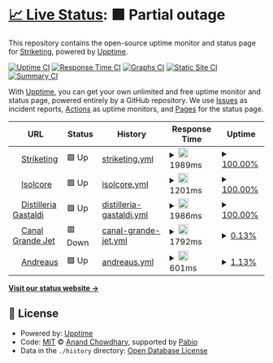 # [📈 Live Status](https://utm.striketing.com): <!--live status--> **🟧 Partial outage**

This repository contains the open-source uptime monitor and status page for [Striketing](https://utm.striketing.com), powered by [Upptime](https://github.com/upptime/upptime).

[![Uptime CI](https://github.com/Striketing/STR-UTM/workflows/Uptime%20CI/badge.svg)](https://github.com/Striketing/STR-UTM/actions?query=workflow%3A%22Uptime+CI%22)
[![Response Time CI](https://github.com/Striketing/STR-UTM/workflows/Response%20Time%20CI/badge.svg)](https://github.com/Striketing/STR-UTM/actions?query=workflow%3A%22Response+Time+CI%22)
[![Graphs CI](https://github.com/Striketing/STR-UTM/workflows/Graphs%20CI/badge.svg)](https://github.com/Striketing/STR-UTM/actions?query=workflow%3A%22Graphs+CI%22)
[![Static Site CI](https://github.com/Striketing/STR-UTM/workflows/Static%20Site%20CI/badge.svg)](https://github.com/Striketing/STR-UTM/actions?query=workflow%3A%22Static+Site+CI%22)
[![Summary CI](https://github.com/Striketing/STR-UTM/workflows/Summary%20CI/badge.svg)](https://github.com/Striketing/STR-UTM/actions?query=workflow%3A%22Summary+CI%22)

With [Upptime](https://upptime.js.org), you can get your own unlimited and free uptime monitor and status page, powered entirely by a GitHub repository. We use [Issues](https://github.com/Striketing/STR-UTM/issues) as incident reports, [Actions](https://github.com/Striketing/STR-UTM/actions) as uptime monitors, and [Pages](https://utm.striketing.com) for the status page.

<!--start: status pages-->
<!-- This summary is generated by Upptime (https://github.com/upptime/upptime) -->
<!-- Do not edit this manually, your changes will be overwritten -->
<!-- prettier-ignore -->
| URL | Status | History | Response Time | Uptime |
| --- | ------ | ------- | ------------- | ------ |
| <img alt="" src="https://icons.duckduckgo.com/ip3/www.striketing.com.ico" height="13"> [Striketing](https://www.striketing.com) | 🟩 Up | [striketing.yml](https://github.com/Striketing/STR-UTM/commits/HEAD/history/striketing.yml) | <details><summary><img alt="Response time graph" src="./graphs/striketing/response-time-week.png" height="20"> 1989ms</summary><br><a href="https://utm.striketing.com/history/striketing"><img alt="Response time 1989" src="https://img.shields.io/endpoint?url=https%3A%2F%2Fraw.githubusercontent.com%2FStriketing%2FSTR-UTM%2FHEAD%2Fapi%2Fstriketing%2Fresponse-time.json"></a><br><a href="https://utm.striketing.com/history/striketing"><img alt="24-hour response time 1989" src="https://img.shields.io/endpoint?url=https%3A%2F%2Fraw.githubusercontent.com%2FStriketing%2FSTR-UTM%2FHEAD%2Fapi%2Fstriketing%2Fresponse-time-day.json"></a><br><a href="https://utm.striketing.com/history/striketing"><img alt="7-day response time 1989" src="https://img.shields.io/endpoint?url=https%3A%2F%2Fraw.githubusercontent.com%2FStriketing%2FSTR-UTM%2FHEAD%2Fapi%2Fstriketing%2Fresponse-time-week.json"></a><br><a href="https://utm.striketing.com/history/striketing"><img alt="30-day response time 1989" src="https://img.shields.io/endpoint?url=https%3A%2F%2Fraw.githubusercontent.com%2FStriketing%2FSTR-UTM%2FHEAD%2Fapi%2Fstriketing%2Fresponse-time-month.json"></a><br><a href="https://utm.striketing.com/history/striketing"><img alt="1-year response time 1989" src="https://img.shields.io/endpoint?url=https%3A%2F%2Fraw.githubusercontent.com%2FStriketing%2FSTR-UTM%2FHEAD%2Fapi%2Fstriketing%2Fresponse-time-year.json"></a></details> | <details><summary><a href="https://utm.striketing.com/history/striketing">100.00%</a></summary><a href="https://utm.striketing.com/history/striketing"><img alt="All-time uptime 100.00%" src="https://img.shields.io/endpoint?url=https%3A%2F%2Fraw.githubusercontent.com%2FStriketing%2FSTR-UTM%2FHEAD%2Fapi%2Fstriketing%2Fuptime.json"></a><br><a href="https://utm.striketing.com/history/striketing"><img alt="24-hour uptime 100.00%" src="https://img.shields.io/endpoint?url=https%3A%2F%2Fraw.githubusercontent.com%2FStriketing%2FSTR-UTM%2FHEAD%2Fapi%2Fstriketing%2Fuptime-day.json"></a><br><a href="https://utm.striketing.com/history/striketing"><img alt="7-day uptime 100.00%" src="https://img.shields.io/endpoint?url=https%3A%2F%2Fraw.githubusercontent.com%2FStriketing%2FSTR-UTM%2FHEAD%2Fapi%2Fstriketing%2Fuptime-week.json"></a><br><a href="https://utm.striketing.com/history/striketing"><img alt="30-day uptime 100.00%" src="https://img.shields.io/endpoint?url=https%3A%2F%2Fraw.githubusercontent.com%2FStriketing%2FSTR-UTM%2FHEAD%2Fapi%2Fstriketing%2Fuptime-month.json"></a><br><a href="https://utm.striketing.com/history/striketing"><img alt="1-year uptime 100.00%" src="https://img.shields.io/endpoint?url=https%3A%2F%2Fraw.githubusercontent.com%2FStriketing%2FSTR-UTM%2FHEAD%2Fapi%2Fstriketing%2Fuptime-year.json"></a></details>
| <img alt="" src="https://icons.duckduckgo.com/ip3/www.isolcore.com.ico" height="13"> [Isolcore](https://www.isolcore.com) | 🟩 Up | [isolcore.yml](https://github.com/Striketing/STR-UTM/commits/HEAD/history/isolcore.yml) | <details><summary><img alt="Response time graph" src="./graphs/isolcore/response-time-week.png" height="20"> 1201ms</summary><br><a href="https://utm.striketing.com/history/isolcore"><img alt="Response time 1201" src="https://img.shields.io/endpoint?url=https%3A%2F%2Fraw.githubusercontent.com%2FStriketing%2FSTR-UTM%2FHEAD%2Fapi%2Fisolcore%2Fresponse-time.json"></a><br><a href="https://utm.striketing.com/history/isolcore"><img alt="24-hour response time 1201" src="https://img.shields.io/endpoint?url=https%3A%2F%2Fraw.githubusercontent.com%2FStriketing%2FSTR-UTM%2FHEAD%2Fapi%2Fisolcore%2Fresponse-time-day.json"></a><br><a href="https://utm.striketing.com/history/isolcore"><img alt="7-day response time 1201" src="https://img.shields.io/endpoint?url=https%3A%2F%2Fraw.githubusercontent.com%2FStriketing%2FSTR-UTM%2FHEAD%2Fapi%2Fisolcore%2Fresponse-time-week.json"></a><br><a href="https://utm.striketing.com/history/isolcore"><img alt="30-day response time 1201" src="https://img.shields.io/endpoint?url=https%3A%2F%2Fraw.githubusercontent.com%2FStriketing%2FSTR-UTM%2FHEAD%2Fapi%2Fisolcore%2Fresponse-time-month.json"></a><br><a href="https://utm.striketing.com/history/isolcore"><img alt="1-year response time 1201" src="https://img.shields.io/endpoint?url=https%3A%2F%2Fraw.githubusercontent.com%2FStriketing%2FSTR-UTM%2FHEAD%2Fapi%2Fisolcore%2Fresponse-time-year.json"></a></details> | <details><summary><a href="https://utm.striketing.com/history/isolcore">100.00%</a></summary><a href="https://utm.striketing.com/history/isolcore"><img alt="All-time uptime 100.00%" src="https://img.shields.io/endpoint?url=https%3A%2F%2Fraw.githubusercontent.com%2FStriketing%2FSTR-UTM%2FHEAD%2Fapi%2Fisolcore%2Fuptime.json"></a><br><a href="https://utm.striketing.com/history/isolcore"><img alt="24-hour uptime 100.00%" src="https://img.shields.io/endpoint?url=https%3A%2F%2Fraw.githubusercontent.com%2FStriketing%2FSTR-UTM%2FHEAD%2Fapi%2Fisolcore%2Fuptime-day.json"></a><br><a href="https://utm.striketing.com/history/isolcore"><img alt="7-day uptime 100.00%" src="https://img.shields.io/endpoint?url=https%3A%2F%2Fraw.githubusercontent.com%2FStriketing%2FSTR-UTM%2FHEAD%2Fapi%2Fisolcore%2Fuptime-week.json"></a><br><a href="https://utm.striketing.com/history/isolcore"><img alt="30-day uptime 100.00%" src="https://img.shields.io/endpoint?url=https%3A%2F%2Fraw.githubusercontent.com%2FStriketing%2FSTR-UTM%2FHEAD%2Fapi%2Fisolcore%2Fuptime-month.json"></a><br><a href="https://utm.striketing.com/history/isolcore"><img alt="1-year uptime 100.00%" src="https://img.shields.io/endpoint?url=https%3A%2F%2Fraw.githubusercontent.com%2FStriketing%2FSTR-UTM%2FHEAD%2Fapi%2Fisolcore%2Fuptime-year.json"></a></details>
| <img alt="" src="https://icons.duckduckgo.com/ip3/www.distilleriagastaldi.com.ico" height="13"> [Distilleria Gastaldi](https://www.distilleriagastaldi.com) | 🟩 Up | [distilleria-gastaldi.yml](https://github.com/Striketing/STR-UTM/commits/HEAD/history/distilleria-gastaldi.yml) | <details><summary><img alt="Response time graph" src="./graphs/distilleria-gastaldi/response-time-week.png" height="20"> 1986ms</summary><br><a href="https://utm.striketing.com/history/distilleria-gastaldi"><img alt="Response time 1986" src="https://img.shields.io/endpoint?url=https%3A%2F%2Fraw.githubusercontent.com%2FStriketing%2FSTR-UTM%2FHEAD%2Fapi%2Fdistilleria-gastaldi%2Fresponse-time.json"></a><br><a href="https://utm.striketing.com/history/distilleria-gastaldi"><img alt="24-hour response time 1986" src="https://img.shields.io/endpoint?url=https%3A%2F%2Fraw.githubusercontent.com%2FStriketing%2FSTR-UTM%2FHEAD%2Fapi%2Fdistilleria-gastaldi%2Fresponse-time-day.json"></a><br><a href="https://utm.striketing.com/history/distilleria-gastaldi"><img alt="7-day response time 1986" src="https://img.shields.io/endpoint?url=https%3A%2F%2Fraw.githubusercontent.com%2FStriketing%2FSTR-UTM%2FHEAD%2Fapi%2Fdistilleria-gastaldi%2Fresponse-time-week.json"></a><br><a href="https://utm.striketing.com/history/distilleria-gastaldi"><img alt="30-day response time 1986" src="https://img.shields.io/endpoint?url=https%3A%2F%2Fraw.githubusercontent.com%2FStriketing%2FSTR-UTM%2FHEAD%2Fapi%2Fdistilleria-gastaldi%2Fresponse-time-month.json"></a><br><a href="https://utm.striketing.com/history/distilleria-gastaldi"><img alt="1-year response time 1986" src="https://img.shields.io/endpoint?url=https%3A%2F%2Fraw.githubusercontent.com%2FStriketing%2FSTR-UTM%2FHEAD%2Fapi%2Fdistilleria-gastaldi%2Fresponse-time-year.json"></a></details> | <details><summary><a href="https://utm.striketing.com/history/distilleria-gastaldi">100.00%</a></summary><a href="https://utm.striketing.com/history/distilleria-gastaldi"><img alt="All-time uptime 100.00%" src="https://img.shields.io/endpoint?url=https%3A%2F%2Fraw.githubusercontent.com%2FStriketing%2FSTR-UTM%2FHEAD%2Fapi%2Fdistilleria-gastaldi%2Fuptime.json"></a><br><a href="https://utm.striketing.com/history/distilleria-gastaldi"><img alt="24-hour uptime 100.00%" src="https://img.shields.io/endpoint?url=https%3A%2F%2Fraw.githubusercontent.com%2FStriketing%2FSTR-UTM%2FHEAD%2Fapi%2Fdistilleria-gastaldi%2Fuptime-day.json"></a><br><a href="https://utm.striketing.com/history/distilleria-gastaldi"><img alt="7-day uptime 100.00%" src="https://img.shields.io/endpoint?url=https%3A%2F%2Fraw.githubusercontent.com%2FStriketing%2FSTR-UTM%2FHEAD%2Fapi%2Fdistilleria-gastaldi%2Fuptime-week.json"></a><br><a href="https://utm.striketing.com/history/distilleria-gastaldi"><img alt="30-day uptime 100.00%" src="https://img.shields.io/endpoint?url=https%3A%2F%2Fraw.githubusercontent.com%2FStriketing%2FSTR-UTM%2FHEAD%2Fapi%2Fdistilleria-gastaldi%2Fuptime-month.json"></a><br><a href="https://utm.striketing.com/history/distilleria-gastaldi"><img alt="1-year uptime 100.00%" src="https://img.shields.io/endpoint?url=https%3A%2F%2Fraw.githubusercontent.com%2FStriketing%2FSTR-UTM%2FHEAD%2Fapi%2Fdistilleria-gastaldi%2Fuptime-year.json"></a></details>
| <img alt="" src="https://icons.duckduckgo.com/ip3/www.canalgrandejet.com.ico" height="13"> [Canal Grande Jet](https://www.canalgrandejet.com) | 🟥 Down | [canal-grande-jet.yml](https://github.com/Striketing/STR-UTM/commits/HEAD/history/canal-grande-jet.yml) | <details><summary><img alt="Response time graph" src="./graphs/canal-grande-jet/response-time-week.png" height="20"> 1792ms</summary><br><a href="https://utm.striketing.com/history/canal-grande-jet"><img alt="Response time 1792" src="https://img.shields.io/endpoint?url=https%3A%2F%2Fraw.githubusercontent.com%2FStriketing%2FSTR-UTM%2FHEAD%2Fapi%2Fcanal-grande-jet%2Fresponse-time.json"></a><br><a href="https://utm.striketing.com/history/canal-grande-jet"><img alt="24-hour response time 1792" src="https://img.shields.io/endpoint?url=https%3A%2F%2Fraw.githubusercontent.com%2FStriketing%2FSTR-UTM%2FHEAD%2Fapi%2Fcanal-grande-jet%2Fresponse-time-day.json"></a><br><a href="https://utm.striketing.com/history/canal-grande-jet"><img alt="7-day response time 1792" src="https://img.shields.io/endpoint?url=https%3A%2F%2Fraw.githubusercontent.com%2FStriketing%2FSTR-UTM%2FHEAD%2Fapi%2Fcanal-grande-jet%2Fresponse-time-week.json"></a><br><a href="https://utm.striketing.com/history/canal-grande-jet"><img alt="30-day response time 1792" src="https://img.shields.io/endpoint?url=https%3A%2F%2Fraw.githubusercontent.com%2FStriketing%2FSTR-UTM%2FHEAD%2Fapi%2Fcanal-grande-jet%2Fresponse-time-month.json"></a><br><a href="https://utm.striketing.com/history/canal-grande-jet"><img alt="1-year response time 1792" src="https://img.shields.io/endpoint?url=https%3A%2F%2Fraw.githubusercontent.com%2FStriketing%2FSTR-UTM%2FHEAD%2Fapi%2Fcanal-grande-jet%2Fresponse-time-year.json"></a></details> | <details><summary><a href="https://utm.striketing.com/history/canal-grande-jet">0.13%</a></summary><a href="https://utm.striketing.com/history/canal-grande-jet"><img alt="All-time uptime 0.13%" src="https://img.shields.io/endpoint?url=https%3A%2F%2Fraw.githubusercontent.com%2FStriketing%2FSTR-UTM%2FHEAD%2Fapi%2Fcanal-grande-jet%2Fuptime.json"></a><br><a href="https://utm.striketing.com/history/canal-grande-jet"><img alt="24-hour uptime 0.13%" src="https://img.shields.io/endpoint?url=https%3A%2F%2Fraw.githubusercontent.com%2FStriketing%2FSTR-UTM%2FHEAD%2Fapi%2Fcanal-grande-jet%2Fuptime-day.json"></a><br><a href="https://utm.striketing.com/history/canal-grande-jet"><img alt="7-day uptime 0.13%" src="https://img.shields.io/endpoint?url=https%3A%2F%2Fraw.githubusercontent.com%2FStriketing%2FSTR-UTM%2FHEAD%2Fapi%2Fcanal-grande-jet%2Fuptime-week.json"></a><br><a href="https://utm.striketing.com/history/canal-grande-jet"><img alt="30-day uptime 0.13%" src="https://img.shields.io/endpoint?url=https%3A%2F%2Fraw.githubusercontent.com%2FStriketing%2FSTR-UTM%2FHEAD%2Fapi%2Fcanal-grande-jet%2Fuptime-month.json"></a><br><a href="https://utm.striketing.com/history/canal-grande-jet"><img alt="1-year uptime 0.13%" src="https://img.shields.io/endpoint?url=https%3A%2F%2Fraw.githubusercontent.com%2FStriketing%2FSTR-UTM%2FHEAD%2Fapi%2Fcanal-grande-jet%2Fuptime-year.json"></a></details>
| <img alt="" src="https://icons.duckduckgo.com/ip3/www.andreaus.com.ico" height="13"> [Andreaus](https://www.andreaus.com) | 🟩 Up | [andreaus.yml](https://github.com/Striketing/STR-UTM/commits/HEAD/history/andreaus.yml) | <details><summary><img alt="Response time graph" src="./graphs/andreaus/response-time-week.png" height="20"> 601ms</summary><br><a href="https://utm.striketing.com/history/andreaus"><img alt="Response time 601" src="https://img.shields.io/endpoint?url=https%3A%2F%2Fraw.githubusercontent.com%2FStriketing%2FSTR-UTM%2FHEAD%2Fapi%2Fandreaus%2Fresponse-time.json"></a><br><a href="https://utm.striketing.com/history/andreaus"><img alt="24-hour response time 601" src="https://img.shields.io/endpoint?url=https%3A%2F%2Fraw.githubusercontent.com%2FStriketing%2FSTR-UTM%2FHEAD%2Fapi%2Fandreaus%2Fresponse-time-day.json"></a><br><a href="https://utm.striketing.com/history/andreaus"><img alt="7-day response time 601" src="https://img.shields.io/endpoint?url=https%3A%2F%2Fraw.githubusercontent.com%2FStriketing%2FSTR-UTM%2FHEAD%2Fapi%2Fandreaus%2Fresponse-time-week.json"></a><br><a href="https://utm.striketing.com/history/andreaus"><img alt="30-day response time 601" src="https://img.shields.io/endpoint?url=https%3A%2F%2Fraw.githubusercontent.com%2FStriketing%2FSTR-UTM%2FHEAD%2Fapi%2Fandreaus%2Fresponse-time-month.json"></a><br><a href="https://utm.striketing.com/history/andreaus"><img alt="1-year response time 601" src="https://img.shields.io/endpoint?url=https%3A%2F%2Fraw.githubusercontent.com%2FStriketing%2FSTR-UTM%2FHEAD%2Fapi%2Fandreaus%2Fresponse-time-year.json"></a></details> | <details><summary><a href="https://utm.striketing.com/history/andreaus">1.13%</a></summary><a href="https://utm.striketing.com/history/andreaus"><img alt="All-time uptime 1.13%" src="https://img.shields.io/endpoint?url=https%3A%2F%2Fraw.githubusercontent.com%2FStriketing%2FSTR-UTM%2FHEAD%2Fapi%2Fandreaus%2Fuptime.json"></a><br><a href="https://utm.striketing.com/history/andreaus"><img alt="24-hour uptime 1.13%" src="https://img.shields.io/endpoint?url=https%3A%2F%2Fraw.githubusercontent.com%2FStriketing%2FSTR-UTM%2FHEAD%2Fapi%2Fandreaus%2Fuptime-day.json"></a><br><a href="https://utm.striketing.com/history/andreaus"><img alt="7-day uptime 1.13%" src="https://img.shields.io/endpoint?url=https%3A%2F%2Fraw.githubusercontent.com%2FStriketing%2FSTR-UTM%2FHEAD%2Fapi%2Fandreaus%2Fuptime-week.json"></a><br><a href="https://utm.striketing.com/history/andreaus"><img alt="30-day uptime 1.13%" src="https://img.shields.io/endpoint?url=https%3A%2F%2Fraw.githubusercontent.com%2FStriketing%2FSTR-UTM%2FHEAD%2Fapi%2Fandreaus%2Fuptime-month.json"></a><br><a href="https://utm.striketing.com/history/andreaus"><img alt="1-year uptime 1.13%" src="https://img.shields.io/endpoint?url=https%3A%2F%2Fraw.githubusercontent.com%2FStriketing%2FSTR-UTM%2FHEAD%2Fapi%2Fandreaus%2Fuptime-year.json"></a></details>

<!--end: status pages-->

[**Visit our status website →**](https://utm.striketing.com)

## 📄 License

- Powered by: [Upptime](https://github.com/upptime/upptime)
- Code: [MIT](./LICENSE) © [Anand Chowdhary](https://anandchowdhary.com), supported by [Pabio](https://pabio.com)
- Data in the `./history` directory: [Open Database License](https://opendatacommons.org/licenses/odbl/1-0/)
